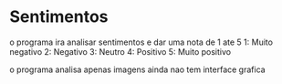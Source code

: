# Sentimentos

o programa ira analisar sentimentos e dar uma nota de 1 ate 5
1: Muito negativo
2: Negativo
3: Neutro
4: Positivo
5: Muito positivo

o programa analisa apenas imagens
ainda nao tem interface grafica
